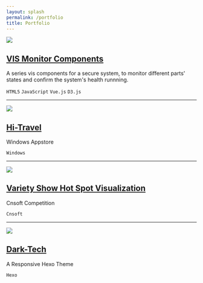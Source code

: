 ```yaml
---
layout: splash
permalink: /portfolio
title: Portfolio
---
```


<div>
    <section>
        <div class="row">
            <div class="col-md-12 col-sm-12 col-xs-12">
                <img src="{{site.url}}assets/2015-09-08-reusable-vis-component-2.png" class='img-responsive img-thumbnail project-nailimg'onclick="location='{{site.url}}2015/09/08/reusable-vis-component/'">
            </div>
            <div class="col-md-12 col-sm-12 col-xs-12">
                <h2><a class='titleLink' href="{{site.url}}ss-vis-component">VIS Monitor Components</a></h2>
                <p class='lead'>A series vis components for a secure system, to monitor different parts' states and confirm the system's health runnning.</p>
                <code>HTML5</code>
                <code>JavaScript</code>
                <code>Vue.js</code>
                <code>D3.js</code>
            </div>
        </div>
        <hr>
        <div class="row">
            <div class="col-md-12 col-sm-12 col-xs-12">
                <img src="{{site.url}}assets/2013-09-03-hitravel-1.jpg" class='img-responsive img-thumbnail project-nailimg'onclick="location='{{site.url}}2013/09/03/hitravel/'">
            </div>
            <div class="col-md-12 col-sm-12 col-xs-12">
                <h2><a href="{{site.url}}2013/09/03/hitravel/">Hi-Travel</a></h2>
                <p class='lead'>Windows Appstore</p>
                <code>Windows</code>
            </div>
        </div>
        <hr>
        <div class="row">
            <div class="col-md-12 col-sm-12 col-xs-12">
                <img src="http://hijiangtao.github.io/variety-show-hot-spot-vis/images/title.png" class='img-responsive img-thumbnail project-nailimg'onclick="location='{{site.url}}variety-show-hot-spot-vis/'">
            </div>
            <div class="col-md-12 col-sm-12 col-xs-12">
                <h2><a href="{{site.url}}variety-show-hot-spot-vis/">Variety Show Hot Spot Visualization</a></h2>
                <p class='lead'>Cnsoft Competition</p>
                <code>Cnsoft</code>
            </div>
        </div>
        <hr>
        <div class="row">
            <div class="col-md-12 col-sm-12 col-xs-12">
                <img src="{{site.url}}assets/2015-01-03-Goodbye-Old-Times.jpg" class='img-responsive img-thumbnail project-nailimg'onclick="location='{{site.url}}dark-tech/'">
            </div>
            <div class="col-md-12 col-sm-12 col-xs-12">
                <h2><a href="{{site.url}}2014/08/29/Dark-Tech-Theme/">Dark-Tech</a></h2>
                <p class='lead'>A Responsive Hexo Theme</p>
                <code>Hexo</code>
            </div>
        </div>
    </section>
</div>